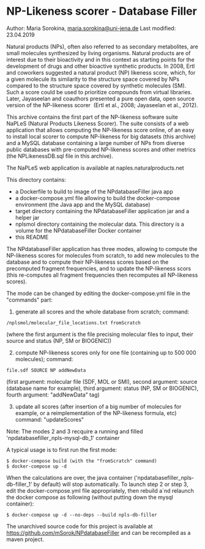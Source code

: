 # NP-Likeness scorer - Database Filler

Author: Maria Sorokina, maria.sorokina@uni-jena.de
Last modified: 23.04.2019

Natural products (NPs), often also referred to as secondary metabolites, are small molecules synthesized by living organisms. Natural products are of interest due to their bioactivity and in this context as starting points for the development of drugs and other bioactive synthetic products. In 2008, Ertl and coworkers suggested a natural product (NP) likeness score, which, for a given molecule its similarity to the structure space covered by NPs compared to the structure space covered by synthetic molecules (SM). Such a score could be used to prioritize compounds from virtual libraries. Later, Jayaseelan and coauthors presented a pure open data, open source version of the NP-likeness scorer  (Ertl et al., 2008; Jayaseelan et al., 2012).

This archive contains the first part of the NP-likeness software suite NaPLeS (Natural Products Likeness Scorer). The suite consists of a web application that allows computing the NP-likeness score online, of an easy to install local scorer to compute NP-likeness for big datasets (this archive) and a MySQL database containing a large number of NPs from diverse public databases with pre-computed NP-likeness scores and other metrics (the NPLikenessDB.sql file in this archive).

The NaPLeS web application is available at naples.naturalproducts.net


This directory contains:
- a Dockerfile to build to image of the NPdatabaseFiller java app
- a docker-compose.yml file allowing to build the docker-compose environment (the Java app and the MySQL database)
- target directory containing the NPdatabaseFiller application jar and a helper jar
- nplsmol directory containing the molecular data. This directory is a volume for the NPdatabaseFiller Docker container
- this README

The NPdatabaseFiller application has three modes, allowing to compute the NP-likeness scores for molecules from scratch, to add new molecules to the database and to compute their NP-likeness scores based on the precomputed fragment frequencies, and to update the NP-likeness scors (this re-computes all fragment frequencies then recomputes all NP-likeness scores).

The mode can be changed by editing the docker-compose.yml file in the "commands" part:

1. generate all scores and the whole database from scratch; command: 
```
/nplsmol/molecular_file_locations.txt fromScratch
```
(where the first argument is the file precising molecular files to input, their source and status (NP, SM or BIOGENIC))

2. compute NP-likeness scores only for one file (containing up to 500 000 molecules); command:
```
file.sdf SOURCE NP addNewData
```
(first argument: molecular file (SDF, MOL or SMI), second argument: source (database name for example), third argument: status (NP, SM or BIOGENIC), fourth argument: "addNewData" tag)

3. update all scores (after insertion of a big number of molecules for example, or a reimplementation of the NP-likeness formula, etc)
command: "updateScores"

Note: The modes 2 and 3 recquire a running and filled 'npdatabasefiller_npls-mysql-db_1' container

A typical usage is to first run the first mode:
```
$ docker-compose build (with the "fromScratch" command)
$ docker-compose up -d
```

When the calculations are over, the java container ('npdatabasefiller_npls-db-filler_1' by default) will stop automatically.
To launch step 2 or step 3, edit the docker-compose.yml file appropriately, then rebuild a`nd relaunch the docker compose as following (without putting down the mysql container):

```
$ docker-compose up -d --no-deps --build npls-db-filler
```


The unarchived source code for this project is available at https://github.com/mSorok/NPdatabaseFiller and can be recompiled as a maven project.

